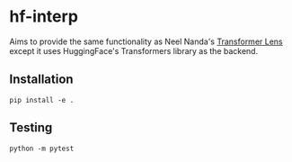 # hf-interp

Aims to provide the same functionality as Neel Nanda's [Transformer Lens](https://github.com/neelnanda-io/TransformerLens) except it uses HuggingFace's Transformers library as the backend.

## Installation

```
pip install -e .
```

## Testing

```
python -m pytest
```
